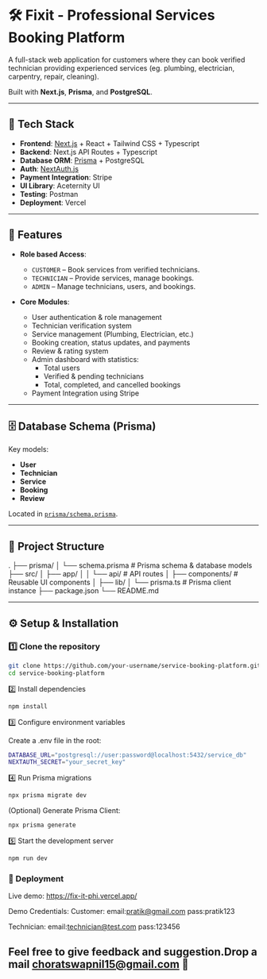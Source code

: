 # 🛠 Fixit - Professional Services Booking Platform

A full-stack web application for customers where they can book verified technician providing experienced services (eg. plumbing, electrician, carpentry, repair, cleaning).

Built with **Next.js**, **Prisma**, and **PostgreSQL**.

---

## 🚀 Tech Stack

- **Frontend**: [Next.js](https://nextjs.org/) + React + Tailwind CSS + Typescript
- **Backend**: Next.js API Routes + Typescript
- **Database ORM**: [Prisma](https://www.prisma.io/) + PostgreSQL
- **Auth**: [NextAuth.js](https://next-auth.js.org/)
- **Payment Integration**: Stripe
- **UI Library**: Aceternity UI
- **Testing**: Postman
- **Deployment**: Vercel

---

## 📌 Features

- **Role based Access**:  
  - `CUSTOMER` – Book services from verified technicians.  
  - `TECHNICIAN` – Provide services, manage bookings.  
  - `ADMIN` – Manage technicians, users, and bookings.

- **Core Modules**:
  - User authentication & role management
  - Technician verification system
  - Service management (Plumbing, Electrician, etc.)
  - Booking creation, status updates, and payments
  - Review & rating system
  - Admin dashboard with statistics:
    - Total users
    - Verified & pending technicians
    - Total, completed, and cancelled bookings
  - Payment Integration using Stripe

---

## 🗄 Database Schema (Prisma)

Key models:

- **User**
- **Technician**
- **Service**
- **Booking**
- **Review**

Located in [`prisma/schema.prisma`](./prisma/schema.prisma).

---

## 📂 Project Structure

.
├── prisma/
│ └── schema.prisma # Prisma schema & database models
├── src/
│ ├── app/
│ │ └── api/ # API routes
│ ├── components/ # Reusable UI components
│ ├── lib/
│  └── prisma.ts # Prisma client instance
├── package.json
└── README.md


---

## ⚙️ Setup & Installation

### 1️⃣ Clone the repository
```bash
git clone https://github.com/your-username/service-booking-platform.git
cd service-booking-platform
```

2️⃣ Install dependencies
```bash
npm install
```

3️⃣ Configure environment variables

Create a .env file in the root:
```bash
DATABASE_URL="postgresql://user:password@localhost:5432/service_db"
NEXTAUTH_SECRET="your_secret_key"
```

4️⃣ Run Prisma migrations
```bash
npx prisma migrate dev
```

(Optional) Generate Prisma Client:
```bash
npx prisma generate
```

5️⃣ Start the development server
```bash
npm run dev
```

### 🔗 Deployment 

Live demo: https://fix-it-phi.vercel.app/

Demo Credentials:
Customer: 
email:pratik@gmail.com 
pass:pratik123

Technician: 
email:technician@test.com 
pass:123456

## Feel free to give feedback and suggestion.Drop a mail choratswapnil15@gmail.com 📧
